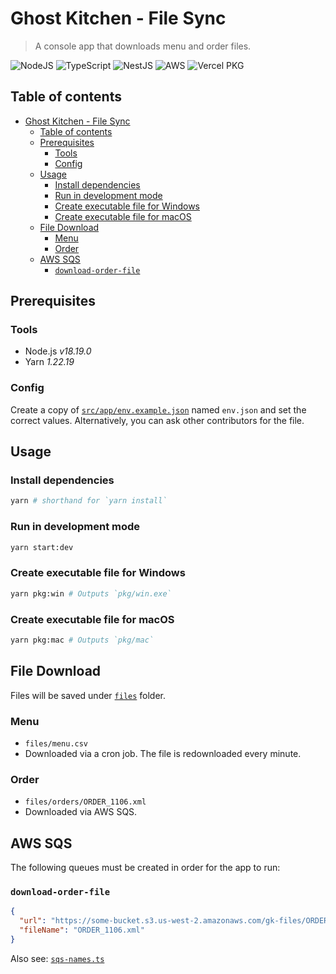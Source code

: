# Ghost Kitchen - File Sync

> A console app that downloads menu and order files.

![NodeJS](https://img.shields.io/badge/node.js-6DA55F?style=for-the-badge&logo=node.js&logoColor=white)
![TypeScript](https://img.shields.io/badge/typescript-%23007ACC.svg?style=for-the-badge&logo=typescript&logoColor=white)
![NestJS](https://img.shields.io/badge/nestjs-%23E0234E.svg?style=for-the-badge&logo=nestjs&logoColor=white)
![AWS](https://img.shields.io/badge/AWS-%23FF9900.svg?style=for-the-badge&logo=amazon-aws&logoColor=white)
![Vercel PKG](https://img.shields.io/badge/pkg-000?style=for-the-badge&logo=vercel&logoColor=white)

## Table of contents

- [Ghost Kitchen - File Sync](#ghost-kitchen---file-sync)
  - [Table of contents](#table-of-contents)
  - [Prerequisites](#prerequisites)
    - [Tools](#tools)
    - [Config](#config)
  - [Usage](#usage)
    - [Install dependencies](#install-dependencies)
    - [Run in development mode](#run-in-development-mode)
    - [Create executable file for Windows](#create-executable-file-for-windows)
    - [Create executable file for macOS](#create-executable-file-for-macos)
  - [File Download](#file-download)
    - [Menu](#menu)
    - [Order](#order)
  - [AWS SQS](#aws-sqs)
    - [`download-order-file`](#download-order-file)

## Prerequisites

### Tools

- Node.js _v18.19.0_
- Yarn _1.22.19_

### Config

Create a copy of [`src/app/env.example.json`](src/app/env.example.json) named `env.json` and set the correct values. Alternatively, you can ask other contributors for the file.

## Usage

### Install dependencies

```sh
yarn # shorthand for `yarn install`
```

### Run in development mode

```sh
yarn start:dev
```

### Create executable file for Windows

```sh
yarn pkg:win # Outputs `pkg/win.exe`
```

### Create executable file for macOS

```sh
yarn pkg:mac # Outputs `pkg/mac`
```

## File Download

Files will be saved under [`files`](files) folder.

### Menu

- `files/menu.csv`
- Downloaded via a cron job. The file is redownloaded every minute.

### Order

- `files/orders/ORDER_1106.xml`
- Downloaded via AWS SQS.

## AWS SQS

The following queues must be created in order for the app to run:

### `download-order-file`

```json
{
  "url": "https://some-bucket.s3.us-west-2.amazonaws.com/gk-files/ORDER_1106.xml",
  "fileName": "ORDER_1106.xml"
}
```

Also see: [`sqs-names.ts`](src/app/sqs-names.ts)

